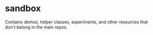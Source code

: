 sandbox
=======

Contains demos, helper classes, experiments, and other resources that don't belong in the main repos.